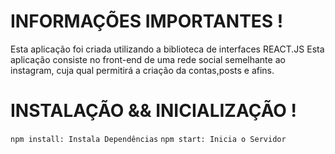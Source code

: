 # INFORMAÇÕES IMPORTANTES !

Esta aplicação foi criada utilizando a biblioteca de interfaces REACT.JS
Esta aplicação consiste no front-end de uma rede social semelhante ao instagram, 
cuja qual permitirá a criação da contas,posts e afins.

# INSTALAÇÃO && INICIALIZAÇÃO !

`npm install: Instala Dependências`
`npm start: Inicia o Servidor`